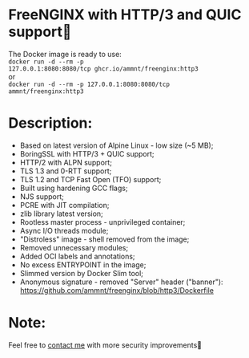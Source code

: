 # FreeNGINX with HTTP/3 and QUIC support🚀

The Docker image is ready to use:<br>
<code>docker run -d --rm -p 127.0.0.1:8080:8080/tcp ghcr.io/ammnt/freenginx:http3</code><br>
or<br>
<code>docker run -d --rm -p 127.0.0.1:8080:8080/tcp ammnt/freenginx:http3</code>

# Description:

- Based on latest version of Alpine Linux - low size (~5 MB);
- BoringSSL with HTTP/3 + QUIC support;
- HTTP/2 with ALPN support;
- TLS 1.3 and 0-RTT support;
- TLS 1.2 and TCP Fast Open (TFO) support;
- Built using hardening GCC flags;
- NJS support;
- PCRE with JIT compilation;
- zlib library latest version;
- Rootless master process - unprivileged container;
- Async I/O threads module;
- "Distroless" image - shell removed from the image;
- Removed unnecessary modules;
- Added OCI labels and annotations;
- No excess ENTRYPOINT in the image;
- Slimmed version by Docker Slim tool;
- Anonymous signature - removed "Server" header ("banner"):<br>
https://github.com/ammnt/freenginx/blob/http3/Dockerfile

# Note:

Feel free to <a href="https://github.com/ammnt/freenginx/issues/new">contact me</a> with more security improvements🙋
